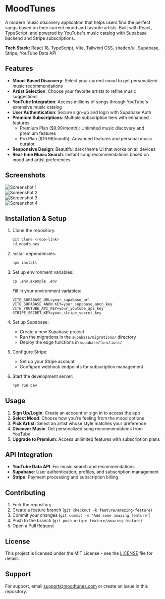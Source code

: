 # MoodTunes

A modern music discovery application that helps users find the perfect songs based on their current mood and favorite artists. Built with React, TypeScript, and powered by YouTube's music catalog with Supabase backend and Stripe subscriptions.

**Tech Stack:** React 18, TypeScript, Vite, Tailwind CSS, shadcn/ui, Supabase, Stripe, YouTube Data API

## Features

- **Mood-Based Discovery**: Select your current mood to get personalized music recommendations
- **Artist Selection**: Choose your favorite artists to refine music suggestions
- **YouTube Integration**: Access millions of songs through YouTube's extensive music catalog
- **User Authentication**: Secure sign-up and login with Supabase Auth
- **Premium Subscriptions**: Multiple subscription tiers with enhanced features
  - Premium Plan ($9.99/month): Unlimited music discovery and premium features
  - Pro Plan ($19.99/month): Advanced features and personal music curator
- **Responsive Design**: Beautiful dark theme UI that works on all devices
- **Real-time Music Search**: Instant song recommendations based on mood and artist preferences

## Screenshots

![Screenshot 1](screenshots/screen1.png)  
![Screenshot 2](screenshots/screen2.png)  
![Screenshot 3](screenshots/screen3.png)  
![Screenshot 4](screenshots/screen4.png)  

## Installation & Setup

1. Clone the repository:
   ```bash
   git clone <repo-link>
   cd moodtunes
   ```

2. Install dependencies:
   ```bash
   npm install
   ```

3. Set up environment variables:
   ```bash
   cp .env.example .env
   ```
   
   Fill in your environment variables:
   ```env
   VITE_SUPABASE_URL=your_supabase_url
   VITE_SUPABASE_ANON_KEY=your_supabase_anon_key
   VITE_YOUTUBE_API_KEY=your_youtube_api_key
   STRIPE_SECRET_KEY=your_stripe_secret_key
   ```

4. Set up Supabase:
   - Create a new Supabase project
   - Run the migrations in the `supabase/migrations/` directory
   - Deploy the edge functions in `supabase/functions/`

5. Configure Stripe:
   - Set up your Stripe account
   - Configure webhook endpoints for subscription management

6. Start the development server:
   ```bash
   npm run dev
   ```

## Usage

1. **Sign Up/Login**: Create an account or sign in to access the app
2. **Select Mood**: Choose how you're feeling from the mood options
3. **Pick Artist**: Select an artist whose style matches your preference
4. **Discover Music**: Get personalized song recommendations from YouTube
5. **Upgrade to Premium**: Access unlimited features with subscription plans

## API Integration

- **YouTube Data API**: For music search and recommendations
- **Supabase**: User authentication, profiles, and subscription management
- **Stripe**: Payment processing and subscription billing

## Contributing

1. Fork the repository
2. Create a feature branch (`git checkout -b feature/amazing-feature`)
3. Commit your changes (`git commit -m 'Add some amazing feature'`)
4. Push to the branch (`git push origin feature/amazing-feature`)
5. Open a Pull Request

## License

This project is licensed under the MIT License - see the [LICENSE](LICENSE) file for details.

## Support

For support, email support@moodtunes.com or create an issue in this repository.